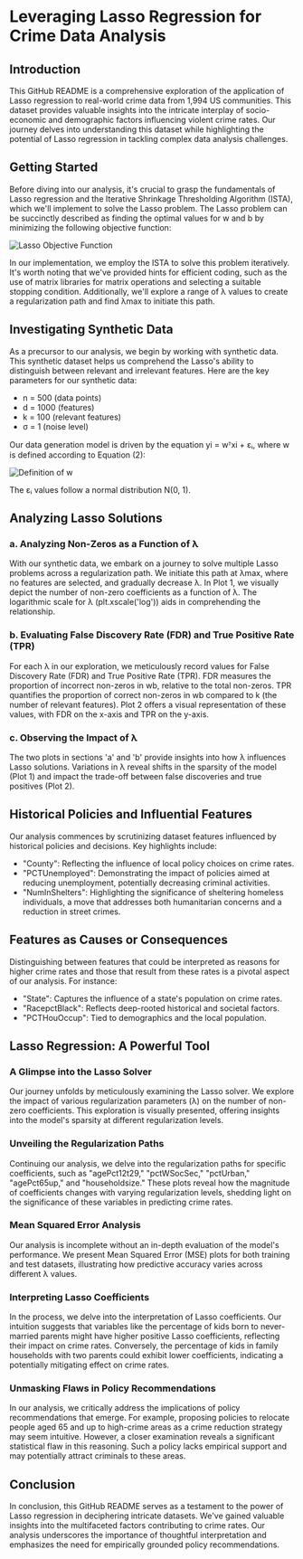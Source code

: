 # Leveraging Lasso Regression for Crime Data Analysis

## Introduction

This GitHub README is a comprehensive exploration of the application of Lasso regression to real-world crime data from 1,994 US communities. This dataset provides valuable insights into the intricate interplay of socio-economic and demographic factors influencing violent crime rates. Our journey delves into understanding this dataset while highlighting the potential of Lasso regression in tackling complex data analysis challenges.

## Getting Started

Before diving into our analysis, it's crucial to grasp the fundamentals of Lasso regression and the Iterative Shrinkage Thresholding Algorithm (ISTA), which we'll implement to solve the Lasso problem. The Lasso problem can be succinctly described as finding the optimal values for w and b by minimizing the following objective function:

![Lasso Objective Function](assets/lasso_objective.png)

In our implementation, we employ the ISTA to solve this problem iteratively. It's worth noting that we've provided hints for efficient coding, such as the use of matrix libraries for matrix operations and selecting a suitable stopping condition. Additionally, we'll explore a range of λ values to create a regularization path and find λmax to initiate this path.

## Investigating Synthetic Data

As a precursor to our analysis, we begin by working with synthetic data. This synthetic dataset helps us comprehend the Lasso's ability to distinguish between relevant and irrelevant features. Here are the key parameters for our synthetic data:

- n = 500 (data points)
- d = 1000 (features)
- k = 100 (relevant features)
- σ = 1 (noise level)

Our data generation model is driven by the equation yi = wᵀxi + εᵢ, where w is defined according to Equation (2):

![Definition of w](assets/w_definition.png)

The εᵢ values follow a normal distribution N(0, 1).

## Analyzing Lasso Solutions

### a. Analyzing Non-Zeros as a Function of λ

With our synthetic data, we embark on a journey to solve multiple Lasso problems across a regularization path. We initiate this path at λmax, where no features are selected, and gradually decrease λ. In Plot 1, we visually depict the number of non-zero coefficients as a function of λ. The logarithmic scale for λ (plt.xscale('log')) aids in comprehending the relationship.

### b. Evaluating False Discovery Rate (FDR) and True Positive Rate (TPR)

For each λ in our exploration, we meticulously record values for False Discovery Rate (FDR) and True Positive Rate (TPR). FDR measures the proportion of incorrect non-zeros in wb, relative to the total non-zeros. TPR quantifies the proportion of correct non-zeros in wb compared to k (the number of relevant features). Plot 2 offers a visual representation of these values, with FDR on the x-axis and TPR on the y-axis.

### c. Observing the Impact of λ

The two plots in sections 'a' and 'b' provide insights into how λ influences Lasso solutions. Variations in λ reveal shifts in the sparsity of the model (Plot 1) and impact the trade-off between false discoveries and true positives (Plot 2).

## Historical Policies and Influential Features

Our analysis commences by scrutinizing dataset features influenced by historical policies and decisions. Key highlights include:

- "County": Reflecting the influence of local policy choices on crime rates.
- "PCTUnemployed": Demonstrating the impact of policies aimed at reducing unemployment, potentially decreasing criminal activities.
- "NumInShelters": Highlighting the significance of sheltering homeless individuals, a move that addresses both humanitarian concerns and a reduction in street crimes.

## Features as Causes or Consequences

Distinguishing between features that could be interpreted as reasons for higher crime rates and those that result from these rates is a pivotal aspect of our analysis. For instance:

- "State": Captures the influence of a state's population on crime rates.
- "RacepctBlack": Reflects deep-rooted historical and societal factors.
- "PCTHouOccup": Tied to demographics and the local population.

## Lasso Regression: A Powerful Tool

### A Glimpse into the Lasso Solver

Our journey unfolds by meticulously examining the Lasso solver. We explore the impact of various regularization parameters (λ) on the number of non-zero coefficients. This exploration is visually presented, offering insights into the model's sparsity at different regularization levels.

### Unveiling the Regularization Paths

Continuing our analysis, we delve into the regularization paths for specific coefficients, such as "agePct12t29," "pctWSocSec," "pctUrban," "agePct65up," and "householdsize." These plots reveal how the magnitude of coefficients changes with varying regularization levels, shedding light on the significance of these variables in predicting crime rates.

### Mean Squared Error Analysis

Our analysis is incomplete without an in-depth evaluation of the model's performance. We present Mean Squared Error (MSE) plots for both training and test datasets, illustrating how predictive accuracy varies across different λ values.

### Interpreting Lasso Coefficients

In the process, we delve into the interpretation of Lasso coefficients. Our intuition suggests that variables like the percentage of kids born to never-married parents might have higher positive Lasso coefficients, reflecting their impact on crime rates. Conversely, the percentage of kids in family households with two parents could exhibit lower coefficients, indicating a potentially mitigating effect on crime rates.

### Unmasking Flaws in Policy Recommendations

In our analysis, we critically address the implications of policy recommendations that emerge. For example, proposing policies to relocate people aged 65 and up to high-crime areas as a crime reduction strategy may seem intuitive. However, a closer examination reveals a significant statistical flaw in this reasoning. Such a policy lacks empirical support and may potentially attract criminals to these areas.

## Conclusion

In conclusion, this GitHub README serves as a testament to the power of Lasso regression in deciphering intricate datasets. We've gained valuable insights into the multifaceted factors contributing to crime rates. Our analysis underscores the importance of thoughtful interpretation and emphasizes the need for empirically grounded policy recommendations.
